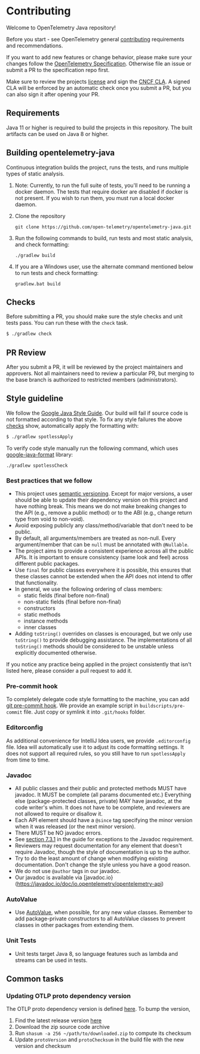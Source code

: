 # Contributing

Welcome to OpenTelemetry Java repository!

Before you start - see OpenTelemetry general
[contributing](https://github.com/open-telemetry/community/blob/main/CONTRIBUTING.md)
requirements and recommendations.

If you want to add new features or change behavior, please make sure your changes follow the
[OpenTelemetry Specification](https://github.com/open-telemetry/opentelemetry-specification).
Otherwise file an issue or submit a PR to the specification repo first.

Make sure to review the projects [license](LICENSE) and sign the
[CNCF CLA](https://identity.linuxfoundation.org/projects/cncf). A signed CLA will be enforced by an
automatic check once you submit a PR, but you can also sign it after opening your PR.

## Requirements

Java 11 or higher is required to build the projects in this repository. The built artifacts can be
used on Java 8 or higher.

## Building opentelemetry-java

Continuous integration builds the project, runs the tests, and runs multiple
types of static analysis.

1. Note: Currently, to run the full suite of tests, you'll need to be running a docker daemon.
The tests that require docker are disabled if docker is not present. If you wish to run them,
you must run a local docker daemon.

2. Clone the repository

    `git clone https://github.com/open-telemetry/opentelemetry-java.git`

3. Run the following commands to build, run tests and most static analysis, and
check formatting:

    `./gradlew build`
    
4. If you are a Windows user, use the alternate command mentioned below to run tests and
check formatting:

     `gradlew.bat build`
     
## Checks

Before submitting a PR, you should make sure the style checks and unit tests pass. You can run these
with the `check` task.

```bash
$ ./gradlew check
```
## PR Review
After you submit a PR, it will be reviewed by the project maintainers and approvers. Not all maintainers need to review a
particular PR, but merging to the base branch is authorized to restricted members (administrators).

## Style guideline

We follow the [Google Java Style Guide](https://google.github.io/styleguide/javaguide.html). 
Our build will fail if source code is not formatted according to that style. To fix any
style failures the above [checks](#checks) show, automatically apply the formatting with:

```bash
$ ./gradlew spotlessApply
```

To verify code style manually run the following command, 
which uses [google-java-format](https://github.com/google/google-java-format) library:

`./gradlew spotlessCheck`

### Best practices that we follow

* This project uses [semantic versioning](https://semver.org/). Except for major versions, a user should be able to update
their dependency version on this project and have nothing break. This means we do not make breaking
changes to the API (e.g., remove a public method) or to the ABI (e.g., change return type from void to non-void).
* Avoid exposing publicly any class/method/variable that don't need to be public.
* By default, all arguments/members are treated as non-null. Every argument/member that can be `null` must be annotated with `@Nullable`.
* The project aims to provide a consistent experience across all the public APIs. It is important to ensure consistency (same look and feel) across different public packages.
* Use `final` for public classes everywhere it is possible, this ensures that these classes cannot be extended when the API does not intend to offer that functionality.
* In general, we use the following ordering of class members:
    * static fields (final before non-final)
    * non-static fields (final before non-final)
    * constructors
    * static methods
    * instance methods
    * inner classes
* Adding `toString()` overrides on classes is encouraged, but we only use `toString()` to provide debugging assistance. The implementations
of all `toString()` methods should be considered to be unstable unless explicitly documented otherwise.

If you notice any practice being applied in the project consistently that isn't listed here, please consider a pull request to add it.

### Pre-commit hook
To completely delegate code style formatting to the machine, 
you can add [git pre-commit hook](https://git-scm.com/docs/githooks).
We provide an example script in `buildscripts/pre-commit` file.
Just copy or symlink it into `.git/hooks` folder.

### Editorconfig 
As additional convenience for IntelliJ Idea users, we provide `.editorconfig` file.
Idea will automatically use it to adjust its code formatting settings.
It does not support all required rules, so you still have to run `spotlessApply` from time to time.

### Javadoc

* All public classes and their public and protected methods MUST have javadoc.
  It MUST be complete (all params documented etc.) Everything else
  (package-protected classes, private) MAY have javadoc, at the code writer's
  whim. It does not have to be complete, and reviewers are not allowed to
  require or disallow it.
* Each API element should have a `@since` tag specifying the minor version when
  it was released (or the next minor version).
* There MUST be NO javadoc errors.
* See [section
  7.3.1](https://google.github.io/styleguide/javaguide.html#s7.3.1-javadoc-exception-self-explanatory)
  in the guide for exceptions to the Javadoc requirement.
* Reviewers may request documentation for any element that doesn't require
  Javadoc, though the style of documentation is up to the author.
* Try to do the least amount of change when modifying existing documentation.
  Don't change the style unless you have a good reason.
* We do not use `@author` tags in our javadoc.
* Our javadoc is available via [javadoc.io}(https://javadoc.io/doc/io.opentelemetry/opentelemetry-api)

### AutoValue

* Use [AutoValue](https://github.com/google/auto/tree/master/value), when
  possible, for any new value classes. Remember to add package-private
  constructors to all AutoValue classes to prevent classes in other packages
  from extending them.
  
  
### Unit Tests

* Unit tests target Java 8, so language features such as lambda and streams can be used in tests.

## Common tasks

### Updating OTLP proto dependency version

The OTLP proto dependency version is defined [here](proto/build.gradle). To bump the version,

1. Find the latest release version [here](https://github.com/open-telemetry/opentelemetry-proto/releases/latest)
2. Download the zip source code archive
3. Run `shasum -a 256 ~/path/to/downloaded.zip` to compute its checksum
4. Update `protoVersion` and `protoChecksum` in the build file with the new version and checksum
